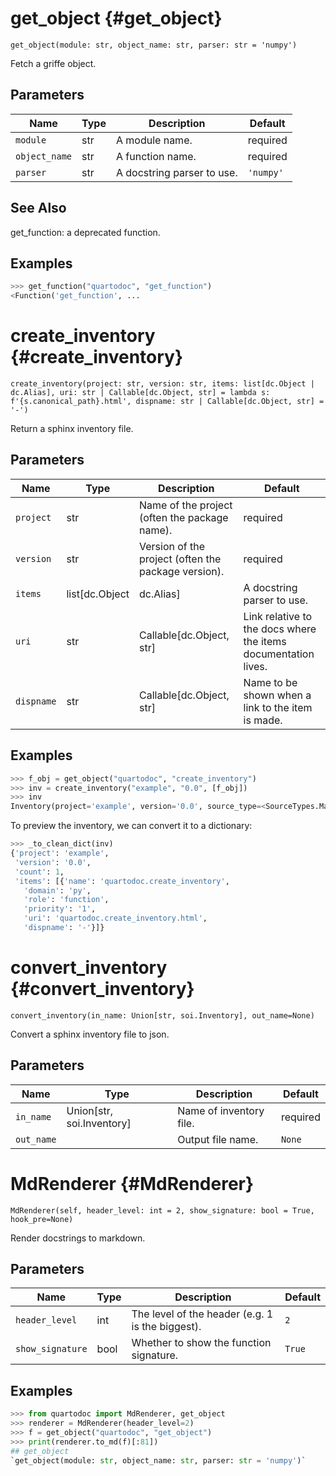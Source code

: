 # get_object {#get_object}

`get_object(module: str, object_name: str, parser: str = 'numpy')`

Fetch a griffe object.

## Parameters

| Name          | Type   | Description                | Default   |
|---------------|--------|----------------------------|-----------|
| `module`      | str    | A module name.             | required  |
| `object_name` | str    | A function name.           | required  |
| `parser`      | str    | A docstring parser to use. | `'numpy'` |

See Also
--------
get_function: a deprecated function.

## Examples

```python
>>> get_function("quartodoc", "get_function")
<Function('get_function', ...
```

# create_inventory {#create_inventory}

`create_inventory(project: str, version: str, items: list[dc.Object | dc.Alias], uri: str | Callable[dc.Object, str] = lambda s: f'{s.canonical_path}.html', dispname: str | Callable[dc.Object, str] = '-')`

Return a sphinx inventory file.

## Parameters

| Name       | Type                           | Description                                                    | Default                                |
|------------|--------------------------------|----------------------------------------------------------------|----------------------------------------|
| `project`  | str                            | Name of the project (often the package name).                  | required                               |
| `version`  | str                            | Version of the project (often the package version).            | required                               |
| `items`    | list[dc.Object | dc.Alias]     | A docstring parser to use.                                     | required                               |
| `uri`      | str | Callable[dc.Object, str] | Link relative to the docs where the items documentation lives. | `lambda s: f'{s.canonical_path}.html'` |
| `dispname` | str | Callable[dc.Object, str] | Name to be shown when a link to the item is made.              | `'-'`                                  |

## Examples

```python
>>> f_obj = get_object("quartodoc", "create_inventory")
>>> inv = create_inventory("example", "0.0", [f_obj])
>>> inv
Inventory(project='example', version='0.0', source_type=<SourceTypes.Manual: 'manual'>)
```

To preview the inventory, we can convert it to a dictionary:

```python
>>> _to_clean_dict(inv)
{'project': 'example',
 'version': '0.0',
 'count': 1,
 'items': [{'name': 'quartodoc.create_inventory',
   'domain': 'py',
   'role': 'function',
   'priority': '1',
   'uri': 'quartodoc.create_inventory.html',
   'dispname': '-'}]}
```

# convert_inventory {#convert_inventory}

`convert_inventory(in_name: Union[str, soi.Inventory], out_name=None)`

Convert a sphinx inventory file to json.

## Parameters

| Name       | Type                      | Description             | Default   |
|------------|---------------------------|-------------------------|-----------|
| `in_name`  | Union[str, soi.Inventory] | Name of inventory file. | required  |
| `out_name` |                           | Output file name.       | `None`    |

# MdRenderer {#MdRenderer}

`MdRenderer(self, header_level: int = 2, show_signature: bool = True, hook_pre=None)`

Render docstrings to markdown.

## Parameters

| Name             | Type   | Description                                      | Default   |
|------------------|--------|--------------------------------------------------|-----------|
| `header_level`   | int    | The level of the header (e.g. 1 is the biggest). | `2`       |
| `show_signature` | bool   | Whether to show the function signature.          | `True`    |

## Examples

```python
>>> from quartodoc import MdRenderer, get_object
>>> renderer = MdRenderer(header_level=2)
>>> f = get_object("quartodoc", "get_object")
>>> print(renderer.to_md(f)[:81])
## get_object
`get_object(module: str, object_name: str, parser: str = 'numpy')`
```